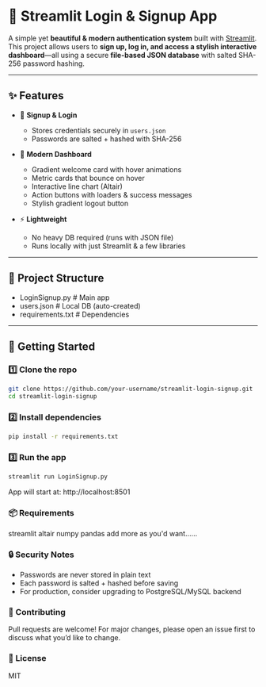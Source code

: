 # 🔐 Streamlit Login & Signup App

A simple yet **beautiful & modern authentication system** built with [Streamlit](https://streamlit.io/).  
This project allows users to **sign up, log in, and access a stylish interactive dashboard**—all using a secure **file-based JSON database** with salted SHA-256 password hashing.  

---

## ✨ Features

- 📝 **Signup & Login**
  - Stores credentials securely in `users.json`
  - Passwords are salted + hashed with SHA-256

- 🎨 **Modern Dashboard**
  - Gradient welcome card with hover animations
  - Metric cards that bounce on hover
  - Interactive line chart (Altair)
  - Action buttons with loaders & success messages
  - Stylish gradient logout button

- ⚡ **Lightweight**
  - No heavy DB required (runs with JSON file)
  - Runs locally with just Streamlit & a few libraries

---

## 📂 Project Structure
- LoginSignup.py # Main app
- users.json # Local DB (auto-created)
- requirements.txt # Dependencies


---

## 🚀 Getting Started

### 1️⃣ Clone the repo
```bash
git clone https://github.com/your-username/streamlit-login-signup.git
cd streamlit-login-signup
```
### 2️⃣ Install dependencies
```bash
pip install -r requirements.txt
```
### 3️⃣ Run the app
```bash
streamlit run LoginSignup.py
```
App will start at: http://localhost:8501

### 📦 Requirements
streamlit
altair
numpy
pandas
add more as you'd want......

### 🔒 Security Notes
- Passwords are never stored in plain text
- Each password is salted + hashed before saving
- For production, consider upgrading to PostgreSQL/MySQL backend

### 🤝 Contributing
Pull requests are welcome!
For major changes, please open an issue first to discuss what you’d like to change.

### 📜 License
MIT
